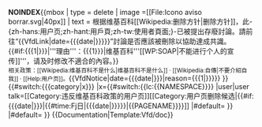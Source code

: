 __NOINDEX__{{mbox
| type  = delete
| image =[[File:Icono aviso borrar.svg|40px]]
| text = 根据维基百科[[Wikipedia:删除方针|删除方针]]，此-{zh-hans:用户页;zh-hant:用戶頁;zh-tw:使用者頁面;}-已被提出存廢討論。請前往“{{VfdLink|date={{{date|}}}}}”討論是否應該被刪除以協助達成共識。<br/>{{#if:{{{1|}}}|'''理由'''：{{{1}}}|维基百科'''[[WP:SOAP|不能进行个人的宣传]]'''，请及时修改不適合的內容。}}<br /><small>相关政策：[[Wikipedia:维基百科不是什么|维基百科不是什么]] · [[Wikipedia:自傳|不要介紹自我]] · [[Help:用户页]]。</small>{{VfdNotice|date={{{date|}}}|reason={{{1|}}}}}
}}<includeonly>{{#switch:{{{category|x}}}
  |x={{#switch:{{lc:{{NAMESPACE}}}}
    |user|user talk=[[Category:违反维基百科政策的用户页]]<!-- 
      -->[[Category:用户页删除候选|{{#if:{{{date|}}}|{{#time:Fj日|{{{date|}}}}}|{{PAGENAME}}}}]]
    |#default=
  }}
  |#default=
}}</includeonly><noinclude>
{{Documentation|Template:Vfd/doc}}
</noinclude>